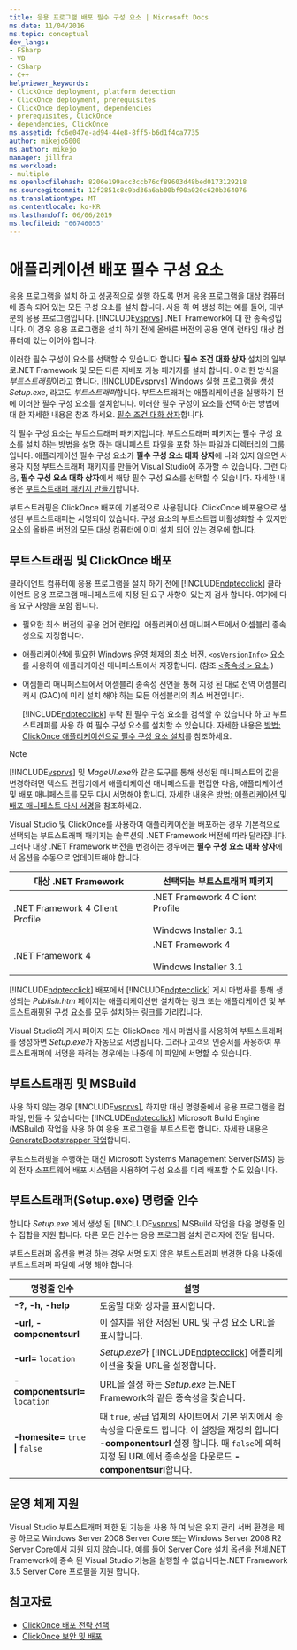 ```yaml
---
title: 응용 프로그램 배포 필수 구성 요소 | Microsoft Docs
ms.date: 11/04/2016
ms.topic: conceptual
dev_langs:
- FSharp
- VB
- CSharp
- C++
helpviewer_keywords:
- ClickOnce deployment, platform detection
- ClickOnce deployment, prerequisites
- ClickOnce deployment, dependencies
- prerequisites, ClickOnce
- dependencies, ClickOnce
ms.assetid: fc6e047e-ad94-44e8-8ff5-b6d1f4ca7735
author: mikejo5000
ms.author: mikejo
manager: jillfra
ms.workload:
- multiple
ms.openlocfilehash: 8206e199acc3ccb76cf89603d48bed0173129218
ms.sourcegitcommit: 12f2851c8c9bd36a6ab00bf90a020c620b364076
ms.translationtype: MT
ms.contentlocale: ko-KR
ms.lasthandoff: 06/06/2019
ms.locfileid: "66746055"
---
```

# <a name="application-deployment-prerequisites"></a>애플리케이션 배포 필수 구성 요소

응용 프로그램을 설치 하 고 성공적으로 실행 하도록 먼저 응용 프로그램을 대상 컴퓨터에 종속 되어 있는 모든 구성 요소를 설치 합니다. 사용 하 여 생성 하는 예를 들어, 대부분의 응용 프로그램입니다. [!INCLUDE[vsprvs](../code-quality/includes/vsprvs_md.md)] .NET Framework에 대 한 종속성입니다. 이 경우 응용 프로그램을 설치 하기 전에 올바른 버전의 공용 언어 런타임 대상 컴퓨터에 있는 이어야 합니다.

 이러한 필수 구성이 요소를 선택할 수 있습니다 합니다 **필수 조건 대화 상자** 설치의 일부로.NET Framework 및 모든 다른 재배포 가능 패키지를 설치 합니다. 이러한 방식을 *부트스트래핑*이라고 합니다. [!INCLUDE[vsprvs](../code-quality/includes/vsprvs_md.md)] Windows 실행 프로그램을 생성 *Setup.exe*, 라고도 *부트스트래퍼*합니다. 부트스트래퍼는 애플리케이션을 실행하기 전에 이러한 필수 구성 요소를 설치합니다. 이러한 필수 구성이 요소를 선택 하는 방법에 대 한 자세한 내용은 참조 하세요. [필수 조건 대화 상자](../ide/reference/prerequisites-dialog-box.md)합니다.

 각 필수 구성 요소는 부트스트래퍼 패키지입니다. 부트스트래퍼 패키지는 필수 구성 요소를 설치 하는 방법을 설명 하는 매니페스트 파일을 포함 하는 파일과 디렉터리의 그룹입니다. 애플리케이션 필수 구성 요소가 **필수 구성 요소 대화 상자**에 나와 있지 않으면 사용자 지정 부트스트래퍼 패키지를 만들어 Visual Studio에 추가할 수 있습니다. 그런 다음, **필수 구성 요소 대화 상자**에서 해당 필수 구성 요소를 선택할 수 있습니다. 자세한 내용은 [부트스트래퍼 패키지 만들기](../deployment/creating-bootstrapper-packages.md)합니다.

 부트스트래핑은 ClickOnce 배포에 기본적으로 사용됩니다. ClickOnce 배포용으로 생성된 부트스트래퍼는 서명되어 있습니다. 구성 요소의 부트스트랩 비활성화할 수 있지만 요소의 올바른 버전의 모든 대상 컴퓨터에 이미 설치 되어 있는 경우에 합니다.

## <a name="bootstrapping-and-clickonce-deployment"></a>부트스트래핑 및 ClickOnce 배포
 클라이언트 컴퓨터에 응용 프로그램을 설치 하기 전에 [!INCLUDE[ndptecclick](../deployment/includes/ndptecclick_md.md)] 클라이언트 응용 프로그램 매니페스트에 지정 된 요구 사항이 있는지 검사 합니다. 여기에 다음 요구 사항을 포함 됩니다.

- 필요한 최소 버전의 공용 언어 런타임. 애플리케이션 매니페스트에서 어셈블리 종속성으로 지정합니다.

- 애플리케이션에 필요한 Windows 운영 체제의 최소 버전. `<osVersionInfo>` 요소를 사용하여 애플리케이션 매니페스트에서 지정합니다. (참조 [ \<종속성 > 요소](../deployment/dependency-element-clickonce-application.md).)

- 어셈블리 매니페스트에서 어셈블리 종속성 선언을 통해 지정 된 대로 전역 어셈블리 캐시 (GAC)에 미리 설치 해야 하는 모든 어셈블리의 최소 버전입니다.

  [!INCLUDE[ndptecclick](../deployment/includes/ndptecclick_md.md)] 누락 된 필수 구성 요소를 검색할 수 있습니다 하 고 부트스트래퍼를 사용 하 여 필수 구성 요소를 설치할 수 있습니다. 자세한 내용은 [방법: ClickOnce 애플리케이션으로 필수 구성 요소 설치](../deployment/how-to-install-prerequisites-with-a-clickonce-application.md)를 참조하세요.

> [!NOTE]
> [!INCLUDE[vsprvs](../code-quality/includes/vsprvs_md.md)] 및 *MageUI.exe*와 같은 도구를 통해 생성된 매니페스트의 값을 변경하려면 텍스트 편집기에서 애플리케이션 매니페스트를 편집한 다음, 애플리케이션 및 배포 매니페스트를 모두 다시 서명해야 합니다. 자세한 내용은 [방법: 애플리케이션 및 배포 매니페스트 다시 서명](../deployment/how-to-re-sign-application-and-deployment-manifests.md)을 참조하세요.

 Visual Studio 및 ClickOnce를 사용하여 애플리케이션을 배포하는 경우 기본적으로 선택되는 부트스트래퍼 패키지는 솔루션의 .NET Framework 버전에 따라 달라집니다. 그러나 대상 .NET Framework 버전을 변경하는 경우에는 **필수 구성 요소 대화 상자**에서 옵션을 수동으로 업데이트해야 합니다.

|대상 .NET Framework|선택되는 부트스트래퍼 패키지|
|---------------------------|------------------------------------|
|.NET Framework 4 Client Profile|.NET Framework 4 Client Profile<br /><br /> Windows Installer 3.1|
|.NET Framework 4|.NET Framework 4<br /><br /> Windows Installer 3.1|

 [!INCLUDE[ndptecclick](../deployment/includes/ndptecclick_md.md)] 배포에서 [!INCLUDE[ndptecclick](../deployment/includes/ndptecclick_md.md)] 게시 마법사를 통해 생성되는 *Publish.htm* 페이지는 애플리케이션만 설치하는 링크 또는 애플리케이션 및 부트스트래핑된 구성 요소를 모두 설치하는 링크를 가리킵니다.

 Visual Studio의 게시 페이지 또는 ClickOnce 게시 마법사를 사용하여 부트스트래퍼를 생성하면 *Setup.exe*가 자동으로 서명됩니다. 그러나 고객의 인증서를 사용하여 부트스트래퍼에 서명을 하려는 경우에는 나중에 이 파일에 서명할 수 있습니다.

## <a name="bootstrapping-and-msbuild"></a>부트스트래핑 및 MSBuild
 사용 하지 않는 경우 [!INCLUDE[vsprvs](../code-quality/includes/vsprvs_md.md)], 하지만 대신 명령줄에서 응용 프로그램을 컴파일, 만들 수 있습니다는 [!INCLUDE[ndptecclick](../deployment/includes/ndptecclick_md.md)] Microsoft Build Engine (MSBuild) 작업을 사용 하 여 응용 프로그램을 부트스트랩 합니다. 자세한 내용은 [GenerateBootstrapper 작업](../msbuild/generatebootstrapper-task.md)합니다.

 부트스트래핑을 수행하는 대신 Microsoft Systems Management Server(SMS) 등의 전자 소프트웨어 배포 시스템을 사용하여 구성 요소를 미리 배포할 수도 있습니다.

## <a name="bootstrapper-setupexe-command-line-arguments"></a>부트스트래퍼(Setup.exe) 명령줄 인수
 합니다 *Setup.exe* 에서 생성 된 [!INCLUDE[vsprvs](../code-quality/includes/vsprvs_md.md)] MSBuild 작업을 다음 명령줄 인수 집합을 지원 합니다. 다른 모든 인수는 응용 프로그램 설치 관리자에 전달 됩니다.

 부트스트래퍼 옵션을 변경 하는 경우 서명 되지 않은 부트스트래퍼 변경한 다음 나중에 부트스트래퍼 파일에 서명 해야 합니다.

| 명령줄 인수 | 설명 |
| - | - |
| **-?, -h, -help** | 도움말 대화 상자를 표시합니다. |
| **-url, -componentsurl** | 이 설치를 위한 저장된 URL 및 구성 요소 URL을 표시합니다. |
| **-url=** `location` | *Setup.exe*가 [!INCLUDE[ndptecclick](../deployment/includes/ndptecclick_md.md)] 애플리케이션을 찾을 URL을 설정합니다. |
| **-componentsurl=** `location` | URL을 설정 하는 *Setup.exe* 는.NET Framework와 같은 종속성을 찾습니다. |
| **-homesite=** `true` **&#124;** `false` | 때 `true`, 공급 업체의 사이트에서 기본 위치에서 종속성을 다운로드 합니다. 이 설정을 재정의 합니다 **-componentsurl** 설정 합니다. 때 `false`에 의해 지정 된 URL에서 종속성을 다운로드 **-componentsurl**합니다. |

## <a name="operating-system-support"></a>운영 체제 지원
 Visual Studio 부트스트래퍼 제한 된 기능을 사용 하 여 낮은 유지 관리 서버 환경을 제공 하므로 Windows Server 2008 Server Core 또는 Windows Server 2008 R2 Server Core에서 지원 되지 않습니다. 예를 들어 Server Core 설치 옵션을 전체.NET Framework에 종속 된 Visual Studio 기능을 실행할 수 없습니다는.NET Framework 3.5 Server Core 프로필을 지원 합니다.

## <a name="see-also"></a>참고자료
- [ClickOnce 배포 전략 선택](../deployment/choosing-a-clickonce-deployment-strategy.md)
- [ClickOnce 보안 및 배포](../deployment/clickonce-security-and-deployment.md)